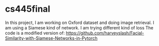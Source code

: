 # cs445final
In this project, I am working on Oxford dataset and doing image retrieval. I am using a Siamese kind of network. I am trying different kind of loss 
The code is a modified version of: https://github.com/harveyslash/Facial-Similarity-with-Siamese-Networks-in-Pytorch 
